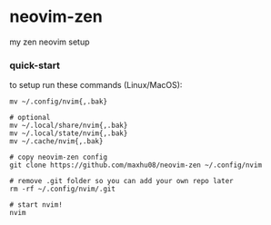 # neovim-zen

my zen neovim setup 

### quick-start

to setup run these commands (Linux/MacOS):

```
mv ~/.config/nvim{,.bak}

# optional
mv ~/.local/share/nvim{,.bak}
mv ~/.local/state/nvim{,.bak}
mv ~/.cache/nvim{,.bak}

# copy neovim-zen config
git clone https://github.com/maxhu08/neovim-zen ~/.config/nvim

# remove .git folder so you can add your own repo later
rm -rf ~/.config/nvim/.git

# start nvim!
nvim
```

